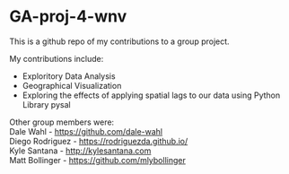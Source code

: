 # GA-proj-4-wnv
This is a github repo of my contributions to a group project.

My contributions include:
- Exploritory Data Analysis
- Geographical Visualization
- Exploring the effects of applying spatial lags to our data using Python Library pysal

Other group members were:<br>
Dale Wahl - https://github.com/dale-wahl<br>
Diego Rodriguez - https://rodriguezda.github.io/<br>
Kyle Santana - http://kylesantana.com<br>
Matt Bollinger - https://github.com/mlybollinger
